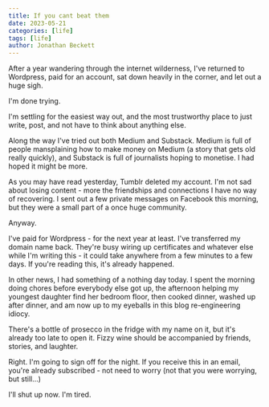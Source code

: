 ```yaml
---
title: If you cant beat them
date: 2023-05-21
categories: [life]
tags: [life]
author: Jonathan Beckett
---
```


After a year wandering through the internet wilderness, I've returned to Wordpress, paid for an account, sat down heavily in the corner, and let out a huge sigh.

I'm done trying.

I'm settling for the easiest way out, and the most trustworthy place to just write, post, and not have to think about anything else.

Along the way I've tried out both Medium and Substack. Medium is full of people mansplaining how to make money on Medium (a story that gets old really quickly), and Substack is full of journalists hoping to monetise. I had hoped it might be more.

As you may have read yesterday, Tumblr deleted my account. I'm not sad about losing content - more the friendships and connections I have no way of recovering. I sent out a few private messages on Facebook this morning, but they were a small part of a once huge community.

Anyway.

I've paid for Wordpress - for the next year at least. I've transferred my domain name back. They're busy wiring up certificates and whatever else while I'm writing this - it could take anywhere from a few minutes to a few days. If you're reading this, it's already happened.

In other news, I had something of a nothing day today. I spent the morning doing chores before everybody else got up, the afternoon helping my youngest daughter find her bedroom floor, then cooked dinner, washed up after dinner, and am now up to my eyeballs in this blog re-engineering idiocy.

There's a bottle of prosecco in the fridge with my name on it, but it's already too late to open it. Fizzy wine should be accompanied by friends, stories, and laughter.

Right. I'm going to sign off for the night. If you receive this in an email, you're already subscribed - not need to worry (not that you were worrying, but still...)

I'll shut up now. I'm tired.